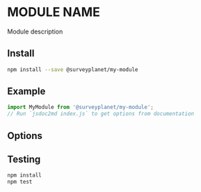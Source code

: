 # MODULE NAME

Module description

## Install

```bash
npm install --save @surveyplanet/my-module
```

## Example

```js
import MyModule from '@surveyplanet/my-module';
// Run `jsdoc2md index.js` to get options from documentation
```

## Options

<!-- Run `jsdoc2md index.js` to get options from documentation -->

## Testing

```bash
npm install
npm test
```
